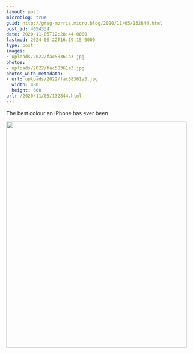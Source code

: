 ```yaml
---
layout: post
microblog: true
guid: http://greg-morris.micro.blog/2020/11/05/132844.html
post_id: 4054334
date: 2020-11-05T12:28:44-0000
lastmod: 2024-06-22T16:19:15-0000
type: post
images:
- uploads/2022/fac58361a3.jpg
photos:
- uploads/2022/fac58361a3.jpg
photos_with_metadata:
- url: uploads/2022/fac58361a3.jpg
  width: 480
  height: 600
url: /2020/11/05/132844.html
---
```

The best colour an iPhone has ever been

<img src="uploads/2022/fac58361a3.jpg" width="480" height="600" alt="" />
